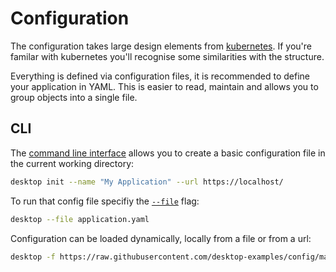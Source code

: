 # Configuration

The configuration takes large design elements from [kubernetes](https://kubernetes.io/docs/reference/). If you're familar with kubernetes you'll recognise some similarities with the structure.

Everything is defined via configuration files, it is recommended to define your application in YAML. This is easier to read, maintain and allows you to group objects into a single file.

## CLI

The [command line interface](/cli) allows you to create a basic configuration file in the current working directory:

```bash
desktop init --name "My Application" --url https://localhost/
```

To run that config file specifiy the [`--file`](/cli/#start-up-run-open) flag:

```bash
desktop --file application.yaml
```

Configuration can be loaded dynamically, locally from a file or from a url:

```bash
desktop -f https://raw.githubusercontent.com/desktop-examples/config/main/examples/single-window.yaml
```
